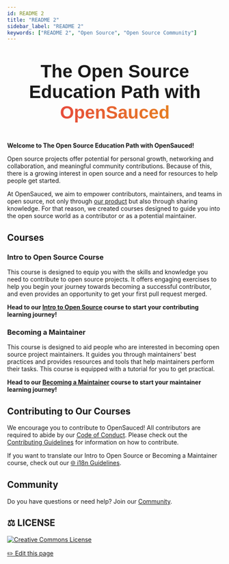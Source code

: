 ```yaml
---
id: README 2
title: "README 2"
sidebar_label: "README 2"
keywords: ["README 2", "Open Source", "Open Source Community"]
---
```


<div style="text-align: center; padding: 20px;">
    <h1 style="font-size: 3em; font-family: 'Arial', sans-serif; font-weight: bold; margin: 10px 0;">
       The Open Source Education Path with
 <span style="background: linear-gradient(to right, #e74c3c, #e67e22); -webkit-background-clip: text; color: transparent;">
            OpenSauced
        </span></h1>
</div>

**Welcome to The Open Source Education Path with OpenSauced!**

Open source projects offer potential for personal growth, networking and collaboration, and meaningful community contributions. Because of this, there is a growing interest in open source and a need for resources to help people get started.

At OpenSauced, we aim to empower contributors, maintainers, and teams in open source, not only through [our product](https://opensauced.pizza/) but also through sharing knowledge. For that reason, we created courses designed to guide you into the open source world as a contributor or as a potential maintainer.

## Courses

### Intro to Open Source Course

This course is designed to equip you with the skills and knowledge you need to contribute to open source projects. It offers engaging exercises to help you begin your journey towards becoming a successful contributor, and even provides an opportunity to get your first pull request merged.

**Head to our [Intro to Open Source](./intro-to-oss/README.md) course to start your contributing learning journey!**

### Becoming a Maintainer

This course is designed to aid people who are interested in becoming open source project maintainers. It guides you through maintainers' best practices and provides resources and tools that help maintainers perform their tasks. This course is equipped with a tutorial for you to get practical.

**Head to our [Becoming a Maintainer](./becoming-a-maintainer/README.md) course to start your maintainer learning journey!**

## Contributing to Our Courses

We encourage you to contribute to OpenSauced! All contributors are required to abide by our [Code of Conduct](https://github.com/open-sauced/.github/blob/main/CODE_OF_CONDUCT.md). Please check out the [Contributing Guidelines](https://github.com/open-sauced/intro/blob/main/contributing/CONTRIBUTING.md) for information on how to contribute.

If you want to translate our Intro to Open Source or Becoming a Maintainer course, check out our [🌐 i18n Guidelines](https://github.com/open-sauced/intro/blob/main/contributing/i18n-guidelines.md).

## Community

Do you have questions or need help? Join our [Community](https://github.com/orgs/open-sauced/discussions).

## ⚖️ LICENSE

[![Creative Commons License](https://i.creativecommons.org/l/by/4.0/88x31.png)](https://creativecommons.org/licenses/by/4.0/)

<footer>
  <a href="https://github.com/open-sauced/intro/blob/main/docs/README.md">✏️ Edit this page</a>
</footer>
